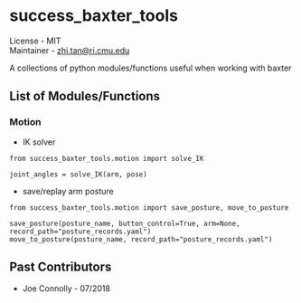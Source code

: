 # success_baxter_tools
License - MIT  
Maintainer - zhi.tan@ri.cmu.edu  

A collections of python modules/functions useful when working with baxter

## List of Modules/Functions
### Motion
* IK solver
```
from success_baxter_tools.motion import solve_IK

joint_angles = solve_IK(arm, pose)
```
* save/replay arm posture
```
from success_baxter_tools.motion import save_posture, move_to_posture

save_posture(posture_name, button_control=True, arm=None, record_path="posture_records.yaml")
move_to_posture(posture_name, record_path="posture_records.yaml")

```

## Past Contributors
- Joe Connolly - 07/2018
